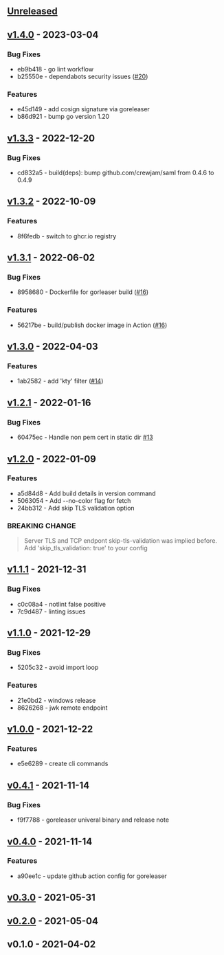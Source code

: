 <a name="unreleased"></a>
## [Unreleased]


<a name="v1.4.0"></a>
## [v1.4.0] - 2023-03-04
### Bug Fixes
- eb9b418 - go lint workflow
- b25550e - dependabots security issues ([#20](https://github.com/vdbulcke/cert-monitor/issues/20))

### Features
- e45d149 - add cosign signature via goreleaser
- b86d921 - bump go version 1.20


<a name="v1.3.3"></a>
## [v1.3.3] - 2022-12-20
### Bug Fixes
- cd832a5 - build(deps): bump github.com/crewjam/saml from 0.4.6 to 0.4.9


<a name="v1.3.2"></a>
## [v1.3.2] - 2022-10-09
### Features
- 8f6fedb - switch to ghcr.io registry


<a name="v1.3.1"></a>
## [v1.3.1] - 2022-06-02
### Bug Fixes
- 8958680 - Dockerfile for gorleaser build ([#16](https://github.com/vdbulcke/cert-monitor/issues/16))

### Features
- 56217be - build/publish docker image in Action ([#16](https://github.com/vdbulcke/cert-monitor/issues/16))


<a name="v1.3.0"></a>
## [v1.3.0] - 2022-04-03
### Features
- 1ab2582 - add 'kty' filter ([#14](https://github.com/vdbulcke/cert-monitor/issues/14))


<a name="v1.2.1"></a>
## [v1.2.1] - 2022-01-16
### Bug Fixes
- 60475ec - Handle non pem cert in static dir [#13](https://github.com/vdbulcke/cert-monitor/issues/13)


<a name="v1.2.0"></a>
## [v1.2.0] - 2022-01-09
### Features
- a5d84d8 - Add build details in version command
- 5063054 - Add --no-color flag for fetch
- 24bb312 - Add skip TLS validation option

### BREAKING CHANGE


> Server TLS and TCP endpont skip-tls-validation
was implied before.
Add 'skip_tls_validation: true' to your config



<a name="v1.1.1"></a>
## [v1.1.1] - 2021-12-31
### Bug Fixes
- c0c08a4 - notlint false positive
- 7c9d487 - linting issues


<a name="v1.1.0"></a>
## [v1.1.0] - 2021-12-29
### Bug Fixes
- 5205c32 - avoid import loop

### Features
- 21e0bd2 - windows release
- 8626268 - jwk remote endpoint


<a name="v1.0.0"></a>
## [v1.0.0] - 2021-12-22
### Features
- e5e6289 - create cli commands


<a name="v0.4.1"></a>
## [v0.4.1] - 2021-11-14
### Bug Fixes
- f9f7788 - goreleaser univeral binary and release note


<a name="v0.4.0"></a>
## [v0.4.0] - 2021-11-14
### Features
- a90ee1c - update github action config for goreleaser


<a name="v0.3.0"></a>
## [v0.3.0] - 2021-05-31

<a name="v0.2.0"></a>
## [v0.2.0] - 2021-05-04

<a name="v0.1.0"></a>
## v0.1.0 - 2021-04-02

[Unreleased]: https://github.com/vdbulcke/cert-monitor/compare/v1.4.0...HEAD
[v1.4.0]: https://github.com/vdbulcke/cert-monitor/compare/v1.3.3...v1.4.0
[v1.3.3]: https://github.com/vdbulcke/cert-monitor/compare/v1.3.2...v1.3.3
[v1.3.2]: https://github.com/vdbulcke/cert-monitor/compare/v1.3.1...v1.3.2
[v1.3.1]: https://github.com/vdbulcke/cert-monitor/compare/v1.3.0...v1.3.1
[v1.3.0]: https://github.com/vdbulcke/cert-monitor/compare/v1.2.1...v1.3.0
[v1.2.1]: https://github.com/vdbulcke/cert-monitor/compare/v1.2.0...v1.2.1
[v1.2.0]: https://github.com/vdbulcke/cert-monitor/compare/v1.1.1...v1.2.0
[v1.1.1]: https://github.com/vdbulcke/cert-monitor/compare/v1.1.0...v1.1.1
[v1.1.0]: https://github.com/vdbulcke/cert-monitor/compare/v1.0.0...v1.1.0
[v1.0.0]: https://github.com/vdbulcke/cert-monitor/compare/v0.4.1...v1.0.0
[v0.4.1]: https://github.com/vdbulcke/cert-monitor/compare/v0.4.0...v0.4.1
[v0.4.0]: https://github.com/vdbulcke/cert-monitor/compare/v0.3.0...v0.4.0
[v0.3.0]: https://github.com/vdbulcke/cert-monitor/compare/v0.2.0...v0.3.0
[v0.2.0]: https://github.com/vdbulcke/cert-monitor/compare/v0.1.0...v0.2.0
